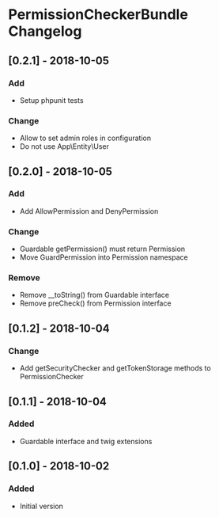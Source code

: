 # PermissionCheckerBundle Changelog

## [0.2.1] - 2018-10-05
### Add
- Setup phpunit tests

### Change
- Allow to set admin roles in configuration
- Do not use App\Entity\User

## [0.2.0] - 2018-10-05
### Add
- Add AllowPermission and DenyPermission

### Change
- Guardable getPermission() must return Permission
- Move GuardPermission into Permission namespace

### Remove
- Remove __toString() from Guardable interface
- Remove preCheck() from Permission interface

## [0.1.2] - 2018-10-04
### Change
- Add getSecurityChecker and getTokenStorage methods to PermissionChecker

## [0.1.1] - 2018-10-04
### Added
- Guardable interface and twig extensions

## [0.1.0] - 2018-10-02
### Added
- Initial version
